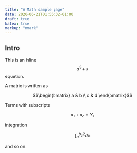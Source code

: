 ```yaml
---
title: "A Math sample page"
date: 2020-06-21T01:55:32+01:00
draft: true
katex: true
markup: "mmark"
---
```

## Intro

This is an inline $$a^3 + x$$ equation.

A matrix is written as

$$\begin{bmatrix}
   a & b \\
   c & d
\end{bmatrix}$$

Terms with subscripts

$$x_1+x_2=Y_1$$

integration

$$\int_{a}^{b} x^2 dx$$

and so on.

